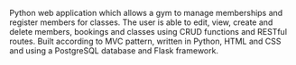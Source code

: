 Python web application which allows a gym to manage memberships and register members for classes. The user is able to edit, view, create and delete members, bookings and classes using CRUD functions and RESTful routes. Built according to MVC pattern, written in Python, HTML and CSS and using a PostgreSQL database and Flask framework.
